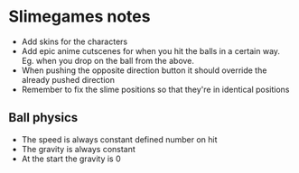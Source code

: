 # Slimegames notes
- Add skins for the characters
- Add epic anime cutscenes for when you hit the balls in a certain way. Eg. when you drop on the ball from the above.
- When pushing the opposite direction button it should override the already pushed direction
- Remember to fix the slime positions so that they're in identical positions

## Ball physics
- The speed is always constant defined number on hit
- The gravity is always constant
- At the start the gravity is 0


